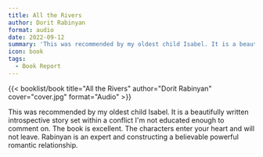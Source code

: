 ```yaml
---
title: All the Rivers
author: Dorit Rabinyan
format: audio
date: 2022-09-12
summary: 'This was recommended by my oldest child Isabel. It is a beautifully written introspective story…'
icon: book
tags:
  - Book Report
---
```


{{< booklist/book
title="All the Rivers"
author="Dorit Rabinyan"
cover="cover.jpg"
format="Audio" >}}

This was recommended by my oldest child Isabel. It is a beautifully written introspective story set within a conflict I'm not educated enough to comment on. The book is excellent. The characters enter your heart and will not leave. Rabinyan is an expert and constructing a believable powerful romantic relationship.